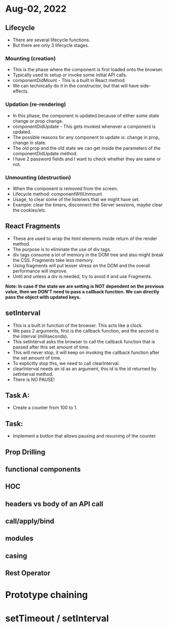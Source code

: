 # Aug-02, 2022

## Lifecycle
- There are several lifecycle functions.
- But there are only 3 lifecycle stages.

### Mounting (creation)
- This is the phase where the component is first loaded onto the browser.
- Typically used to setup or invoke some initial API calls.
- componentDidMount - This is a built in React method.
- We can technically do it in the constructor, but that will have side-effects.

### Updation (re-rendering)
- In this phase, the component is updated because of either some state change or prop change.
- componentDidUpdate - This gets invoked whenever a component is updated.
- The possible reasons for any component to update is: change in prop, change in state.
- The old prop and the old state we can get inside the parameters of the componentDidUpdate method. 
- I have 2 password fields and I want to check whether they are same or not.


### Unmounting (destruction)
- When the component is removed from the screen.
- Lifecycle method: componentWillUnmount
- Usage, to clear some of the listeners that we might have set.
- Example: clear the timers, disconnect the Server sessions, maybe clear the cookies/etc.


## React Fragments
- These are used to wrap the html elements inside return of the render method.
- The purpose is to eliminate the use of div tags.
- div tags consume a lot of memory in the DOM tree and also might break the CSS. Fragments take less memory.
- Using fragments will put lesser stress on the DOM and the overall performance will improve.
- Until and unless a div is needed, try to avoid it and use Fragments.

**Note: In case if the state we are setting is NOT dependent on the previous value, then we DON'T need to pass a callback function. We can directly pass the object with updated keys.**


## setInterval
- This is a built in function of the browser. This acts like a clock.
- We pass 2 arguments, first is the callback function, and the second is the interval (milliseconds).
- This setInterval asks the browser to call the callback function that is passed after this set amount of time.
- This will never stop, it will keep on invoking the callback function after the set amount of time.
- To explicitly stop this, we need to call clearInterval.
- clearInterval needs an id as an argument, this id is the id returned by setInterval method.
- There is NO PAUSE!

## Task A:
- Create a counter from 100 to 1.

## Task:
- Implement a button that allows pausing and resuming of the counter.




## Prop Drilling

## functional components

## HOC

## headers vs body of an API call

## call/apply/bind


## modules

## casing


## Rest Operator

# Prototype chaining

# setTimeout / setInterval
